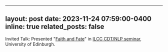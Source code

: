 
---
layout: post
date: 2023-11-24 07:59:00-0400
inline: true
related_posts: false
---

Invited Talk: Presented "[Faith and Fate](https://arxiv.org/pdf/2305.18654.pdf)" in [ILCC CDT/NLP seminar](https://web.inf.ed.ac.uk/ilcc/news-events/seminars-2023/nuaha-dziri-seminar), University of Edinburgh. 
